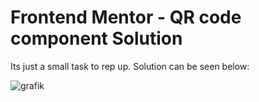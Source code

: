 # Frontend Mentor - QR code component Solution

Its just a small task to rep up. Solution can be seen below:

![grafik](https://github.com/user-attachments/assets/54491c9f-0776-48e6-ab3e-2b36606c3ff3)
